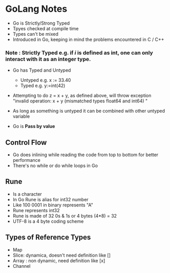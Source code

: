 # GoLang Notes

* Go is Strictly/Strong Typed
* Tpyes checked at compile time
* Types can't be mixed
* Introduced in Go, keeping in mind the problems encountered in C / C++

### Note : Strictly Typed e.g. if _i_ is defined as int, one can only interact with it as an integer type.

* Go has Typed and Untyped
    * Untyped e.g.  x := 33.40
    * Typed e.g. y:=int(42)

* Attempting to do z = x + y, as defined above, will throw exception "invalid operation: x + y (mismatched types float64 and int64)
"

* As long as something is untyped it can be combined with other untyped variable
* Go is **Pass by value**

## Control Flow

* Go does inlining while reading the code from top to bottom for better performance
* There's no while or do while loops in Go

## Rune

* Is a character
* In Go Rune is alias for int32 number
* Like 100 0001 in binary represents "A"
* Rune represents int32
* Rune is made of 32 0s & 1s or 4 bytes (4*8) = 32
* UTF-8 is a 4 byte coding scheme

## Types of Reference Types

* Map
* Slice: dynamica, doesn't need definition like []<dataTypes>
* Array : non dynamic, need definition like [x]<dataType>
* Channel
